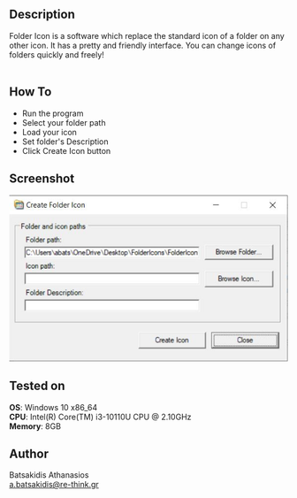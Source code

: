 ## Description ##

Folder Icon is a software which replace the standard icon of a folder on any other icon. It has a pretty and friendly interface. You can change icons of folders quickly and freely!<br>
<br>

## How To ##

* Run the program
* Select your folder path
* Load your icon
* Set folder's Description
* Click Create Icon button

## Screenshot

![Alt text](/Screenshot/screen.JPG?raw=true "FolderIcon")

## Tested on ##

**OS**: Windows 10 x86_64 <br>
**CPU**: Intel(R) Core(TM) i3-10110U CPU @ 2.10GHz <br>
**Memory**: 8GB <br>

## Author ##

Batsakidis Athanasios<br>
a.batsakidis@re-think.gr